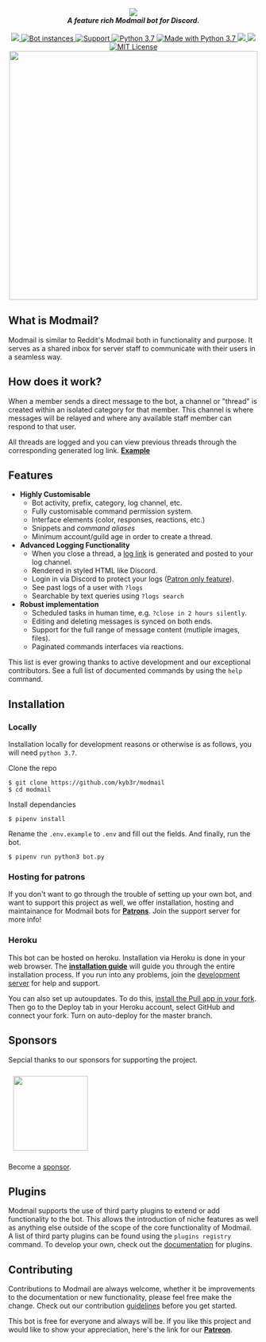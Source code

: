 <div align="center">
  <img src="https://i.imgur.com/o558Qnq.png" align="center">
  <br>
  <strong><i>A feature rich Modmail bot for Discord.</i></strong>
  <br>
  <br>

  <a href="https://heroku.com/deploy?template=https://github.com/kyb3r/modmail">
    <img src="https://img.shields.io/badge/deploy_to-heroku-997FBC.svg?style=for-the-badge">
  </a>
  <a href="https://github.com/kyb3r/modmail/">
    <img src="https://api.modmail.tk/badges/instances.svg" alt="Bot instances">
  </a>
  <a href="https://discord.gg/j5e9p8w">
    <img src="https://img.shields.io/discord/515071617815019520.svg?style=for-the-badge&colorB=7289DA" alt="Support">
  </a>

  <a href="https://patreon.com/kyber">
    <img src="https://img.shields.io/badge/patreon-donate-orange.svg?style=for-the-badge" alt="Python 3.7">
  </a>

  <a href="https://www.python.org/downloads/">
    <img src="https://img.shields.io/badge/Made%20With-Python%203.7-blue.svg?style=for-the-badge" alt="Made with Python 3.7">
  </a>

  <a img src="https://counter.modmail-plugins.ionadev.ml/embed/announcement">
  </a>

  <a href="https://travis-ci.com/kyb3r/modmail">
    <img src="https://img.shields.io/travis/com/kyb3r/modmail?style=for-the-badge">
  </a>  

  <a href="https://github.com/ambv/black">
    <img src="https://img.shields.io/badge/Code%20Style-Black-black?style=for-the-badge">
  </a>

  <a href="https://github.com/kyb3r/modmail/blob/master/LICENSE">
    <img src="https://img.shields.io/badge/license-agpl-e74c3c.svg?style=for-the-badge" alt="MIT License">
  </a>

<br>
<img src='https://i.imgur.com/fru5Q07.png' align='center' width=500>
</div>


## What is Modmail?

Modmail is similar to Reddit's Modmail both in functionality and purpose. It serves as a shared inbox for server staff to communicate with their users in a seamless way.

## How does it work?
When a member sends a direct message to the bot, a channel or "thread" is created within an isolated category for that member. This channel is where messages will be relayed and where any available staff member can respond to that user.

All threads are logged and you can view previous threads through the corresponding generated log link. [**Example**](https://logs.modmail.tk/example)

## Features

* **Highly Customisable**
  * Bot activity, prefix, category, log channel, etc.
  * Fully customisable command permission system.
  * Interface elements (color, responses, reactions, etc.)
  * Snippets and *command aliases*
  * Minimum account/guild age in order to create a thread.
* **Advanced Logging Functionality**
  * When you close a thread, a [log link](https://logs.modmail.tk/example) is generated and posted to your log channel.
  * Rendered in styled HTML like Discord.
  * Login in via Discord to protect your logs ([Patron only feature](https://patreon.com/kyber)).
  * See past logs of a user with `?logs`
  * Searchable by text queries using `?logs search`
* **Robust implementation**
  * Scheduled tasks in human time, e.g. `?close in 2 hours silently`.
  * Editing and deleting messages is synced on both ends.
  * Support for the full range of message content (mutliple images, files).
  * Paginated commands interfaces via reactions.

This list is ever growing thanks to active development and our exceptional contributors. See a full list of documented commands by using the `help` command.

## Installation

### Locally
Installation locally for development reasons or otherwise is as follows, you will need `python 3.7`.

Clone the repo
```console
$ git clone https://github.com/kyb3r/modmail
$ cd modmail
```

Install dependancies
```console
$ pipenv install
```

Rename the `.env.example` to `.env` and fill out the fields.
And finally, run the bot.
```console
$ pipenv run python3 bot.py
```

### Hosting for patrons

If you don't want to go through the trouble of setting up your own bot, and want to support this project as well, we offer installation, hosting and maintainance for Modmail bots for [**Patrons**](https://patreon.com/kyber). Join the support server for more info!

### Heroku
This bot can be hosted on heroku. Installation via Heroku is done in your web browser. The [**installation guide**](https://github.com/kyb3r/modmail/wiki/Installation) will guide you through the entire installation process. If you run into any problems, join the [development server](https://discord.gg/etJNHCQ) for help and support.

You can also set up autoupdates. To do this, [install the Pull app in your fork](https://github.com/apps/pull). Then go to the Deploy tab in your Heroku account, select GitHub and connect your fork. Turn on auto-deploy for the master branch.


## Sponsors

Sepcial thanks to our sponsors for supporting the project.

<a href='https://www.youtube.com/channel/UCgSmBJD9imASmJRleycTCwQ/featured'>
  <img height=150 src='https://i.imgur.com/WyzaPKY.png' style='margin:10'>
</a>

Become a [sponsor](https://patreon.com/kyber).


## Plugins

Modmail supports the use of third party plugins to extend or add functionality to the bot. This allows the introduction of niche features as well as anything else outside of the scope of the core functionality of Modmail. A list of third party plugins can be found using the `plugins registry` command. To develop your own, check out the [documentation](https://github.com/kyb3r/modmail/wiki/Plugins) for plugins.

## Contributing

Contributions to Modmail are always welcome, whether it be improvements to the documentation or new functionality, please feel free make the change. Check out our contribution [guidelines](https://github.com/kyb3r/modmail/blob/master/CONTRIBUTING.md) before you get started.

This bot is free for everyone and always will be. If you like this project and would like to show your appreciation, here's the link for our **[Patreon](https://www.patreon.com/kyber)**.
